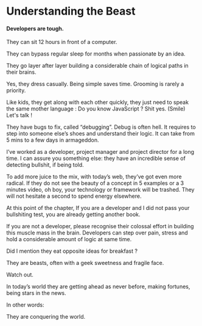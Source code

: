 # Understanding the Beast

#### Developers are tough.

They can sit 12 hours in front of a computer. 

They can bypass regular sleep for months when passionate by an idea. 

They go layer after layer building a considerable chain of logical paths in their brains. 

Yes, they dress casually. Being simple saves time. Grooming is rarely a priority. 

Like kids, they get along with each other quickly, they just need to speak the same mother language : Do you know JavaScript ? Shit yes. (Smile) Let's talk !  

They have bugs to fix, called “debugging”. Debug is often hell. It requires to step into someone else’s shoes and understand their logic. It can take from 5 mins to a few days in armageddon. 

I’ve worked as a developer, project manager and project director for a long time. I can assure you something else: they have an incredible sense of detecting bullshit, if being told. 

To add more juice to the mix, with today’s web,  they’ve got even more radical. If they do not  see the beauty of a concept in 5 examples or a 3 minutes video, oh boy, your technology or framework will be trashed. They will not hesitate a second to spend energy elsewhere. 

At this point of the chapter, If you are a developer and I did not pass your bullshiting test, you are already getting another book.  

If you are not a developer, please recognise their colossal effort in building this muscle mass in the brain. Developers can step over pain, stress and hold a considerable amount of logic at same time. 

Did I mention they eat opposite ideas for breakfast ? 

They are beasts, often with a geek sweetness and fragile face. 

Watch out. 

In today’s world they are getting ahead as never before, making fortunes, being stars in the news. 

In other words: 

They are conquering the world. 
